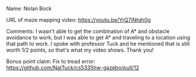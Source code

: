Name: Nolan Bock

URL of maze mapping video:
https://youtu.be/YrQ7iNtgh0g

Comments:
I wasn't able to get the combination of A\* and obstacle avoidance to work, but
I was able to get A* and traveling to a location using that path to work. I spoke
with professor Tuck and he mentioned that is still worth 1/2 points, so that's
what my video shows. Thank you!

Bonus point claim:
Fix to tread error: https://github.com/NatTuck/cs5335hw-gazebo/pull/12
